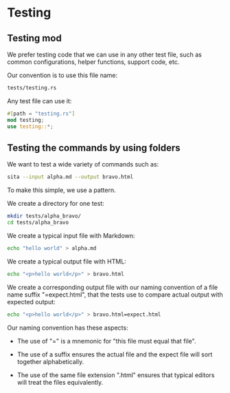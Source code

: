 # Testing


## Testing mod

We prefer testing code that we can use in any other test file,
such as common configurations, helper functions, support code, etc.

Our convention is to use this file name:

```sh
tests/testing.rs
```

Any test file can use it:

```rust
#[path = "testing.rs"]
mod testing;
use testing::*;
```


## Testing the commands by using folders

We want to test a wide variety of commands such as:

```sh
sita --input alpha.md --output bravo.html
```

To make this simple, we use a pattern.

We create a directory for one test:

```sh
mkdir tests/alpha_bravo/
cd tests/alpha_bravo
```

We create a typical input file with Markdown:

```sh
echo "hello world" > alpha.md
```

We create a typical output file with HTML:

```sh
echo "<p>hello world</p>" > bravo.html
```

We create a corresponding output file with our naming convention of a file name suffix "=expect.html", that the tests use to compare actual output with expected output:

```sh
echo "<p>hello world</p>" > bravo.html=expect.html
```

Our naming convention has these aspects:

* The use of "=" is a mnemonic for "this file must equal that file".

* The use of a suffix ensures the actual file and the expect file will sort together alphabetically.

* The use of the same file extension ".html" ensures that typical editors will treat the files equivalently.

